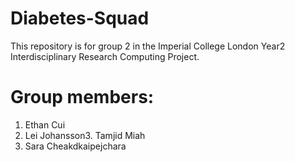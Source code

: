 # Diabetes-Squad
This repository is for group 2 in the Imperial College London Year2 Interdisciplinary Research Computing Project.

# Group members:
1. Ethan Cui
2. Lei Johansson3. Tamjid Miah
4. Sara Cheakdkaipejchara

